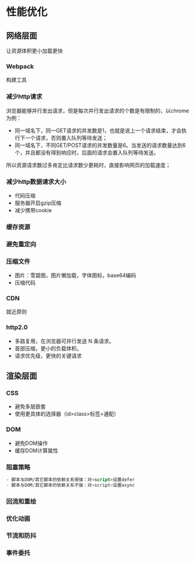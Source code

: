 # 性能优化

## 网络层面
让资源体积更小加载更快

### Webpack
构建工具

### 减少http请求
浏览器能够并行发出请求，但是每次并行发出请求的个数是有限制的，以chrome为例：
- 同一域名下，同一GET请求的并发数是1，也就是说上一个请求结束，才会执行下一个请求，否则置入队列等待发送；
- 同一域名下，不同GET/POST请求的并发数量是6。当发送的请求数量达到6个，并且都没有得到响应时，后面的请求会置入队列等待发送。

所以资源请求数过多肯定比请求数少更耗时，直接影响网页的加载速度；

### 减少http数据请求大小
- 代码压缩
- 服务器开启gzip压缩
- 减少携带cookie


### 缓存资源

### 避免重定向

### 压缩文件
- 图片：雪碧图，图片懒加载，字体图标，base64编码
- 压缩代码

### CDN
就近原则

### http2.0
- 多路复用，在浏览器可并行发送 N 条请求。
- 首部压缩，更小的负载体积。
- 请求优先级，更快的关键请求

## 渲染层面
### CSS
- 避免多层嵌套
- 使用更具体的选择器（id>class>标签>通配）

### DOM
- 避免DOM操作
- 缓存DOM计算属性

### 阻塞策略
```html
- 脚本与DOM/其它脚本的依赖关系很强：对<script>设置defer
- 脚本与DOM/其它脚本的依赖关系不强：对<script>设置async
```

### 回流和重绘

### 优化动画

### 节流和防抖

### 事件委托